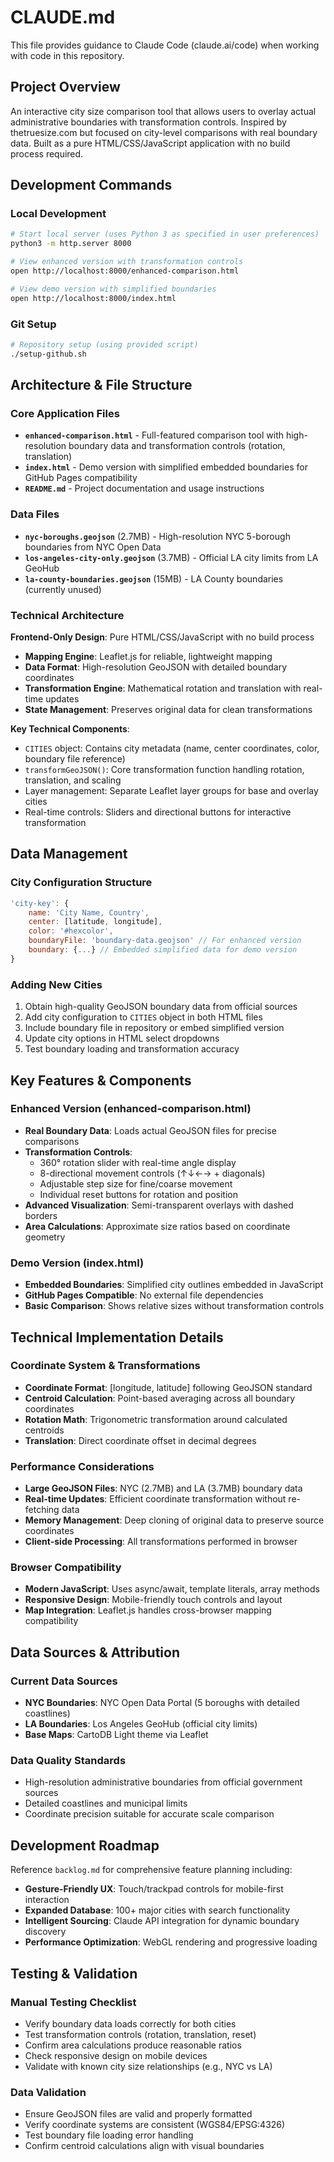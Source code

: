 # CLAUDE.md

This file provides guidance to Claude Code (claude.ai/code) when working with code in this repository.

## Project Overview

An interactive city size comparison tool that allows users to overlay actual administrative boundaries with transformation controls. Inspired by thetruesize.com but focused on city-level comparisons with real boundary data. Built as a pure HTML/CSS/JavaScript application with no build process required.

## Development Commands

### Local Development
```bash
# Start local server (uses Python 3 as specified in user preferences)
python3 -m http.server 8000

# View enhanced version with transformation controls
open http://localhost:8000/enhanced-comparison.html

# View demo version with simplified boundaries
open http://localhost:8000/index.html
```

### Git Setup
```bash
# Repository setup (using provided script)
./setup-github.sh
```

## Architecture & File Structure

### Core Application Files
- **`enhanced-comparison.html`** - Full-featured comparison tool with high-resolution boundary data and transformation controls (rotation, translation)
- **`index.html`** - Demo version with simplified embedded boundaries for GitHub Pages compatibility
- **`README.md`** - Project documentation and usage instructions

### Data Files
- **`nyc-boroughs.geojson`** (2.7MB) - High-resolution NYC 5-borough boundaries from NYC Open Data
- **`los-angeles-city-only.geojson`** (3.7MB) - Official LA city limits from LA GeoHub  
- **`la-county-boundaries.geojson`** (15MB) - LA County boundaries (currently unused)

### Technical Architecture

**Frontend-Only Design**: Pure HTML/CSS/JavaScript with no build process
- **Mapping Engine**: Leaflet.js for reliable, lightweight mapping
- **Data Format**: High-resolution GeoJSON with detailed boundary coordinates
- **Transformation Engine**: Mathematical rotation and translation with real-time updates
- **State Management**: Preserves original data for clean transformations

**Key Technical Components**:
- `CITIES` object: Contains city metadata (name, center coordinates, color, boundary file reference)
- `transformGeoJSON()`: Core transformation function handling rotation, translation, and scaling
- Layer management: Separate Leaflet layer groups for base and overlay cities
- Real-time controls: Sliders and directional buttons for interactive transformation

## Data Management

### City Configuration Structure
```javascript
'city-key': {
    name: 'City Name, Country',
    center: [latitude, longitude],
    color: '#hexcolor',
    boundaryFile: 'boundary-data.geojson' // For enhanced version
    boundary: {...} // Embedded simplified data for demo version
}
```

### Adding New Cities
1. Obtain high-quality GeoJSON boundary data from official sources
2. Add city configuration to `CITIES` object in both HTML files
3. Include boundary file in repository or embed simplified version
4. Update city options in HTML select dropdowns
5. Test boundary loading and transformation accuracy

## Key Features & Components

### Enhanced Version (enhanced-comparison.html)
- **Real Boundary Data**: Loads actual GeoJSON files for precise comparisons
- **Transformation Controls**: 
  - 360° rotation slider with real-time angle display
  - 8-directional movement controls (↑↓←→ + diagonals)
  - Adjustable step size for fine/coarse movement
  - Individual reset buttons for rotation and position
- **Advanced Visualization**: Semi-transparent overlays with dashed borders
- **Area Calculations**: Approximate size ratios based on coordinate geometry

### Demo Version (index.html)
- **Embedded Boundaries**: Simplified city outlines embedded in JavaScript
- **GitHub Pages Compatible**: No external file dependencies
- **Basic Comparison**: Shows relative sizes without transformation controls

## Technical Implementation Details

### Coordinate System & Transformations
- **Coordinate Format**: [longitude, latitude] following GeoJSON standard
- **Centroid Calculation**: Point-based averaging across all boundary coordinates
- **Rotation Math**: Trigonometric transformation around calculated centroids
- **Translation**: Direct coordinate offset in decimal degrees

### Performance Considerations
- **Large GeoJSON Files**: NYC (2.7MB) and LA (3.7MB) boundary data
- **Real-time Updates**: Efficient coordinate transformation without re-fetching data
- **Memory Management**: Deep cloning of original data to preserve source coordinates
- **Client-side Processing**: All transformations performed in browser

### Browser Compatibility
- **Modern JavaScript**: Uses async/await, template literals, array methods
- **Responsive Design**: Mobile-friendly touch controls and layout
- **Map Integration**: Leaflet.js handles cross-browser mapping compatibility

## Data Sources & Attribution

### Current Data Sources
- **NYC Boundaries**: NYC Open Data Portal (5 boroughs with detailed coastlines)
- **LA Boundaries**: Los Angeles GeoHub (official city limits)
- **Base Maps**: CartoDB Light theme via Leaflet

### Data Quality Standards
- High-resolution administrative boundaries from official government sources
- Detailed coastlines and municipal limits
- Coordinate precision suitable for accurate scale comparison

## Development Roadmap

Reference `backlog.md` for comprehensive feature planning including:
- **Gesture-Friendly UX**: Touch/trackpad controls for mobile-first interaction
- **Expanded Database**: 100+ major cities with search functionality  
- **Intelligent Sourcing**: Claude API integration for dynamic boundary discovery
- **Performance Optimization**: WebGL rendering and progressive loading

## Testing & Validation

### Manual Testing Checklist
- Verify boundary data loads correctly for both cities
- Test transformation controls (rotation, translation, reset)
- Confirm area calculations produce reasonable ratios
- Check responsive design on mobile devices
- Validate with known city size relationships (e.g., NYC vs LA)

### Data Validation
- Ensure GeoJSON files are valid and properly formatted
- Verify coordinate systems are consistent (WGS84/EPSG:4326)
- Test boundary file loading error handling
- Confirm centroid calculations align with visual boundaries